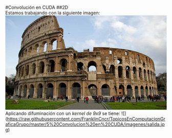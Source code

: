 #Convolución en CUDA
##2D\
Estamos trabajando con la siguiente imagen:
![](https://github.com/FranklinCncr/TopicosEnComputacionGraficaGrupo/blob/master/5%20Convolucion%20en%20CUDA/imagenes/coliseo.jpg)
Aplicando difuminación con un *kernel de 9x9* se tiene:
![]
(https://raw.githubusercontent.com/FranklinCncr/TopicosEnComputacionGraficaGrupo/master/5%20Convolucion%20en%20CUDA/imagenes/salida.jpg)
